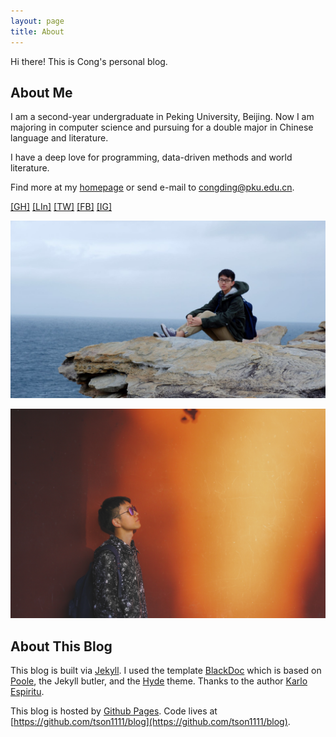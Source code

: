 ```yaml
---
layout: page
title: About
---
```


<p class="message">
  Hi there! This is Cong's personal blog.
</p>

## About Me
I am  a second-year undergraduate in Peking University, Beijing. Now I am majoring in computer science and pursuing for a double major in Chinese language and literature.  

I have a deep love for programming, data-driven methods and world literature.  

Find more at my [homepage](https://congding.info/) or send e-mail to [congding@pku.edu.cn](mailto:congding@pku.edu.cn).

[[GH]](https://github.com/tson1111/)  [[LIn]](https://www.linkedin.com/in/%E8%81%AA-%E4%B8%81-068a08139/)  [[TW]](https://twitter.com/tson15492372)  [[FB]](https://www.facebook.com/profile.php?id=100014964906125)  [[IG]](https://www.instagram.com/tson_1111/)

![pic1](pic1.jpg)

![pic2](pic2.jpg)

## About This Blog

This blog is built via [Jekyll](http://jekyllrb.com). I used the template [BlackDoc](https://github.com/karloespiritu/BlackDoc) which is based on [Poole](http://getpoole.com), the Jekyll butler, and the [Hyde](http://hyde.getpoole.com) theme. Thanks to the author [Karlo Espiritu](https://github.com/karloespiritu). 

This blog is hosted by [Github Pages](https://pages.github.com/). Code lives at [https://github.com/tson1111/blog](https://github.com/tson1111/blog).